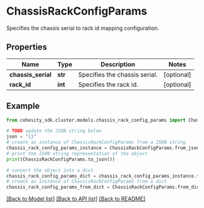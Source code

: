 # ChassisRackConfigParams

Specifies the chassis serial to rack id mapping configuration.

## Properties

Name | Type | Description | Notes
------------ | ------------- | ------------- | -------------
**chassis_serial** | **str** | Specifies the chassis serial. | [optional] 
**rack_id** | **int** | Specifies the rack id. | [optional] 

## Example

```python
from cohesity_sdk.cluster.models.chassis_rack_config_params import ChassisRackConfigParams

# TODO update the JSON string below
json = "{}"
# create an instance of ChassisRackConfigParams from a JSON string
chassis_rack_config_params_instance = ChassisRackConfigParams.from_json(json)
# print the JSON string representation of the object
print(ChassisRackConfigParams.to_json())

# convert the object into a dict
chassis_rack_config_params_dict = chassis_rack_config_params_instance.to_dict()
# create an instance of ChassisRackConfigParams from a dict
chassis_rack_config_params_from_dict = ChassisRackConfigParams.from_dict(chassis_rack_config_params_dict)
```
[[Back to Model list]](../README.md#documentation-for-models) [[Back to API list]](../README.md#documentation-for-api-endpoints) [[Back to README]](../README.md)


